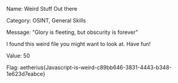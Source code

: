 Name:
Weird Stuff Out there

Category:
OSINT, General Skills

Message:
"Glory is fleeting, but obscurity is forever"

I found this weird file you might want to look at. Have fun!

Value: 50

Flag: aetherius{Javascript-is-weird-c89bb646-3831-4443-b348-1e623d7eabce}